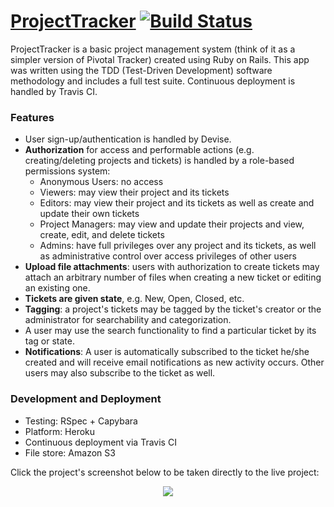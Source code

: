 # [ProjectTracker](https://proj-tracker.herokuapp.com/) [![Build Status](https://travis-ci.org/kennethlee/ProjectTracker.svg?branch=master)](https://travis-ci.org/kennethlee/ProjectTracker)

ProjectTracker is a basic project management system (think of it as a simpler version of Pivotal Tracker) created using Ruby on Rails. This app was written using the TDD (Test-Driven Development) software methodology and includes a full test suite. Continuous deployment is handled by Travis CI.

### Features

- User sign-up/authentication is handled by Devise.
- **Authorization** for access and performable actions (e.g. creating/deleting projects and tickets) is handled by a role-based permissions system:
  - Anonymous Users: no access
  - Viewers: may view their project and its tickets
  - Editors: may view their project and its tickets as well as create and update their own tickets
  - Project Managers: may view and update their projects and view, create, edit, and delete tickets
  - Admins: have full privileges over any project and its tickets, as well as administrative control over access privileges of other users
- **Upload file attachments**: users with authorization to create tickets may attach an arbitrary number of files when creating a new ticket or editing an existing one.
- **Tickets are given state**, e.g. New, Open, Closed, etc.
- **Tagging**: a project's tickets may be tagged by the ticket's creator or the administrator for searchability and categorization.
- A user may use the search functionality to find a particular ticket by its tag or state.
- **Notifications**: A user is automatically subscribed to the ticket he/she created and will receive email notifications as new activity occurs. Other users may also subscribe to the ticket as well.

### Development and Deployment

- Testing: RSpec + Capybara
- Platform: Heroku
- Continuous deployment via Travis CI
- File store: Amazon S3

Click the project's screenshot below to be taken directly to the live project:

<div align="center">
  <a href="https://proj-tracker.herokuapp.com/"><img src="http://i.imgur.com/bDH4PpW.png" /></a>
</div>
